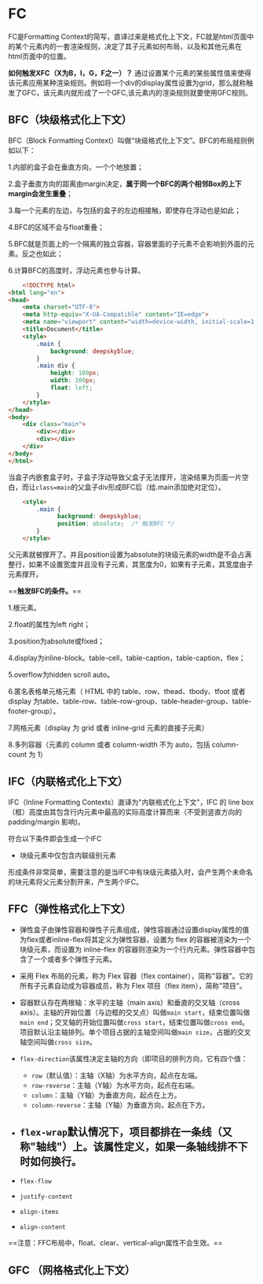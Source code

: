 # FC
FC是Formatting Context的简写，直译过来是格式化上下文，FC就是html页面中的某个元素内的一套渲染规则，决定了其子元素如何布局，以及和其他元素在html页面中的位置。

**如何触发XFC（X为B，I，G，F之一）？**
通过设置某个元素的某些属性值来使得该元素应用某种渲染规则。例如将一个div的display属性设置为grid，那么就称触发了GFC，该元素内就形成了一个GFC,该元素内的渲染规则就要使用GFC规则。

## BFC（块级格式化上下文）
BFC（Block Formatting Context）叫做“块级格式化上下文”。BFC的布局规则例如以下：

1.内部的盒子会在垂直方向，一个个地放置；

2.盒子垂直方向的距离由margin决定，**属于同一个BFC的两个相邻Box的上下margin会发生重叠**；

3.每一个元素的左边，与包括的盒子的左边相接触，即使存在浮动也是如此；

4.BFC的区域不会与float重叠；

5.BFC就是页面上的一个隔离的独立容器，容器里面的子元素不会影响到外面的元素。反之也如此；

6.计算BFC的高度时，浮动元素也參与计算。

```html
	<!DOCTYPE html>
<html lang="en">
<head>
    <meta charset="UTF-8">
    <meta http-equiv="X-UA-Compatible" content="IE=edge">
    <meta name="viewport" content="width=device-width, initial-scale=1.0">
    <title>Document</title>
    <style>
        .main {
            background: deepskyblue;
        }
        .main div {
            height: 100px;
            width: 100px;
            float: left;
        }
    </style>
</head>
<body>
    <div class="main">
        <div></div>
        <div></div>
    </div>
</body>
</html>
```
当盒子内嵌套盒子时，子盒子浮动导致父盒子无法撑开，渲染结果为页面一片空白，而让`class=main`的父盒子div形成BFC后（给.main添加绝对定位）。
```html
	<style>
		.main {
			  background: deepskyblue;
			  position: absolute;  /* 触发BFC */
		}
	</style>
```
父元素就被撑开了。并且position设置为absolute的块级元素的width是不会占满整行，如果不设置宽度并且没有子元素，其宽度为0，如果有子元素，其宽度由子元素撑开。

==**触发BFC的条件。**==

1.根元素。

2.float的属性为left right；

3.position为absolute或fixed；

4.display为inline-block。table-cell，table-caption，table-caption，flex；

5.overflow为hidden scroll auto。

6.匿名表格单元格元素（ HTML 中的 table、row、thead、tbody、tfoot 或者 display 为table、table-row、table-row-group、table-header-group、table-footer-group）。

7.网格元素（display 为 grid 或者 inline-grid 元素的直接子元素）

8.多列容器（元素的 column 或者 column-width 不为 auto，包括 column-count 为 1）

## IFC（内联格式化上下文）
IFC（Inline Formatting Contexts）直译为"内联格式化上下文"，IFC 的 line box（框）高度由其包含行内元素中最高的实际高度计算而来（不受到竖直方向的 padding/margin 影响)。

符合以下条件即会生成一个IFC

- 块级元素中仅包含内联级别元素

形成条件非常简单，需要注意的是当IFC中有块级元素插入时，会产生两个未命名的块元素将父元素分割开来，产生两个IFC。

## FFC（弹性格式化上下文）
- 弹性盒子由弹性容器和弹性子元素组成，弹性容器通过设置display属性的值为flex或者inline-flex将其定义为弹性容器，设置为 flex 的容器被渲染为一个块级元素，而设置为 inline-flex 的容器则渲染为一个行内元素。弹性容器中包含了一个或者多个弹性子元素。

- 采用 Flex 布局的元素，称为 Flex 容器（flex container），简称"容器"。它的所有子元素自动成为容器成员，称为 Flex 项目（flex item），简称"项目"。

- 容器默认存在两根轴：水平的主轴（main axis）和垂直的交叉轴（cross axis）。主轴的开始位置（与边框的交叉点）叫做`main start`，结束位置叫做`main end`；交叉轴的开始位置叫做`cross start`，结束位置叫做`cross end`。项目默认沿主轴排列。单个项目占据的主轴空间叫做`main size`，占据的交叉轴空间叫做`cross size`。

- `flex-direction`该属性决定主轴的方向（即项目的排列方向，它有四个值：
	- `row`（默认值）：主轴（X轴）为水平方向，起点在左端。
	- `row-reverse`：主轴（Y轴）为水平方向，起点在右端。
	- `column`：主轴（Y轴）为垂直方向，起点在上方。
	- `column-reverse`：主轴（Y轴）为垂直方向，起点在下方。
- `flex-wrap`默认情况下，项目都排在一条线（又称"轴线"）上。该属性定义，如果一条轴线排不下时如何换行。
	- 
- `flex-flow`
- `justify-content`
- `align-items`
- `align-content`

==注意：FFC布局中，float、clear、vertical-align属性不会生效。==


## GFC （网格格式化上下文）